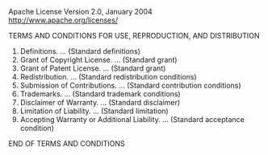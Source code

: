 Apache License
Version 2.0, January 2004
http://www.apache.org/licenses/

TERMS AND CONDITIONS FOR USE, REPRODUCTION, AND DISTRIBUTION

1. Definitions.
... (Standard definitions)
2. Grant of Copyright License. 
... (Standard grant)
3. Grant of Patent License.
... (Standard grant)
4. Redistribution.
... (Standard redistribution conditions)
5. Submission of Contributions.
... (Standard contribution conditions)
6. Trademarks.
... (Standard trademark conditions)
7. Disclaimer of Warranty.
... (Standard disclaimer)
8. Limitation of Liability.
... (Standard limitation)
9. Accepting Warranty or Additional Liability.
... (Standard acceptance condition)

END OF TERMS AND CONDITIONS